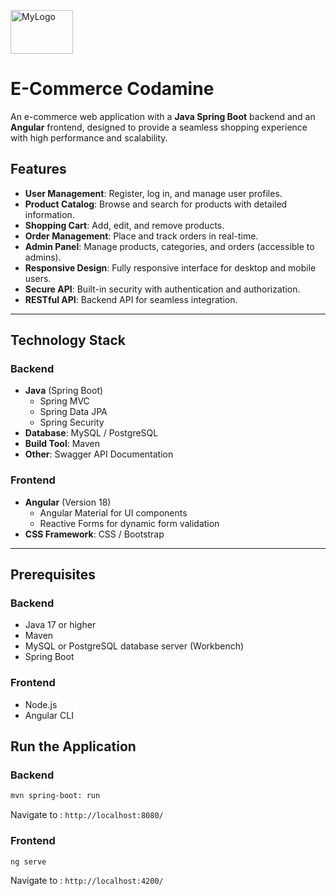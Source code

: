 <p align="left">
  <img src="/ecommerce-project/03-forntend/angular-ecommerce/src/assets/images/myLogo.png" alt="MyLogo" width="100" height="70">
</p>

# E-Commerce Codamine

An e-commerce web application with a **Java Spring Boot** backend and an **Angular** frontend, designed to provide a seamless shopping experience with high performance and scalability.

## Features

- **User Management**: Register, log in, and manage user profiles.
- **Product Catalog**: Browse and search for products with detailed information.
- **Shopping Cart**: Add, edit, and remove products.
- **Order Management**: Place and track orders in real-time.
- **Admin Panel**: Manage products, categories, and orders (accessible to admins).
- **Responsive Design**: Fully responsive interface for desktop and mobile users.
- **Secure API**: Built-in security with authentication and authorization.
- **RESTful API**: Backend API for seamless integration.

---

## Technology Stack

### Backend

- **Java** (Spring Boot)
  - Spring MVC
  - Spring Data JPA
  - Spring Security
- **Database**: MySQL / PostgreSQL
- **Build Tool**: Maven
- **Other**: Swagger API Documentation

### Frontend

- **Angular** (Version 18)
  - Angular Material for UI components
  - Reactive Forms for dynamic form validation
- **CSS Framework**: CSS / Bootstrap

---

## Prerequisites

### Backend

- Java 17 or higher
- Maven
- MySQL or PostgreSQL database server (Workbench)
- Spring Boot

### Frontend

- Node.js
- Angular CLI

## Run the Application

### Backend

```bash
mvn spring-boot: run
```

Navigate to : `http://localhost:8080/`

### Frontend

```bash
ng serve
```

Navigate to : `http://localhost:4200/`
